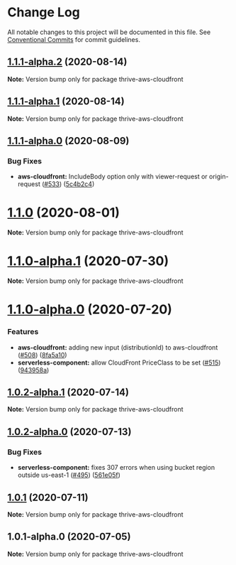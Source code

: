 # Change Log

All notable changes to this project will be documented in this file.
See [Conventional Commits](https://conventionalcommits.org) for commit guidelines.

## [1.1.1-alpha.2](https://github.com/serverless-nextjs/serverless-next.js/compare/thrive-aws-cloudfront@1.1.1-alpha.1...thrive-aws-cloudfront@1.1.1-alpha.2) (2020-08-14)

**Note:** Version bump only for package thrive-aws-cloudfront

## [1.1.1-alpha.1](https://github.com/serverless-nextjs/serverless-next.js/compare/thrive-aws-cloudfront@1.1.1-alpha.0...thrive-aws-cloudfront@1.1.1-alpha.1) (2020-08-14)

**Note:** Version bump only for package thrive-aws-cloudfront

## [1.1.1-alpha.0](https://github.com/serverless-nextjs/serverless-next.js/compare/thrive-aws-cloudfront@1.1.0...thrive-aws-cloudfront@1.1.1-alpha.0) (2020-08-09)

### Bug Fixes

- **aws-cloudfront:** IncludeBody option only with viewer-request or origin-request ([#533](https://github.com/serverless-nextjs/serverless-next.js/issues/533)) ([5c4b2c4](https://github.com/serverless-nextjs/serverless-next.js/commit/5c4b2c47ae235014dc723bf0515f3d025c67d726))

# [1.1.0](https://github.com/serverless-nextjs/serverless-next.js/compare/thrive-aws-cloudfront@1.1.0-alpha.1...thrive-aws-cloudfront@1.1.0) (2020-08-01)

**Note:** Version bump only for package thrive-aws-cloudfront

# [1.1.0-alpha.1](https://github.com/serverless-nextjs/serverless-next.js/compare/thrive-aws-cloudfront@1.1.0-alpha.0...thrive-aws-cloudfront@1.1.0-alpha.1) (2020-07-30)

**Note:** Version bump only for package thrive-aws-cloudfront

# [1.1.0-alpha.0](https://github.com/serverless-nextjs/serverless-next.js/compare/thrive-aws-cloudfront@1.0.2-alpha.1...thrive-aws-cloudfront@1.1.0-alpha.0) (2020-07-20)

### Features

- **aws-cloudfront:** adding new input (distributionId) to aws-cloudfront ([#508](https://github.com/serverless-nextjs/serverless-next.js/issues/508)) ([8fa5a10](https://github.com/serverless-nextjs/serverless-next.js/commit/8fa5a104ee914a90ffdc643d45881a626651583b))
- **serverless-component:** allow CloudFront PriceClass to be set ([#515](https://github.com/serverless-nextjs/serverless-next.js/issues/515)) ([943958a](https://github.com/serverless-nextjs/serverless-next.js/commit/943958a823d602db35ca2b789e6d8b455ef5f499))

## [1.0.2-alpha.1](https://github.com/serverless-nextjs/serverless-next.js/compare/thrive-aws-cloudfront@1.0.2-alpha.0...thrive-aws-cloudfront@1.0.2-alpha.1) (2020-07-14)

**Note:** Version bump only for package thrive-aws-cloudfront

## [1.0.2-alpha.0](https://github.com/serverless-nextjs/serverless-next.js/compare/thrive-aws-cloudfront@1.0.1...thrive-aws-cloudfront@1.0.2-alpha.0) (2020-07-13)

### Bug Fixes

- **serverless-component:** fixes 307 errors when using bucket region outside us-east-1 ([#495](https://github.com/serverless-nextjs/serverless-next.js/issues/495)) ([561e05f](https://github.com/serverless-nextjs/serverless-next.js/commit/561e05f9ba9763fab4185b34adcde61dfcbb0a21))

## [1.0.1](https://github.com/serverless-nextjs/serverless-next.js/compare/thrive-aws-cloudfront@1.0.1-alpha.0...thrive-aws-cloudfront@1.0.1) (2020-07-11)

**Note:** Version bump only for package thrive-aws-cloudfront

## 1.0.1-alpha.0 (2020-07-05)

**Note:** Version bump only for package thrive-aws-cloudfront

